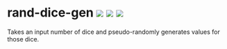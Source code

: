 # rand-dice-gen ![](https://img.shields.io/travis/rbstrachan/rand-dice-gen.svg) ![](https://img.shields.io/codeclimate/maintainability/rbstrachan/rand-dice-gen.svg) ![](https://img.shields.io/github/issues/rbstrachan/rand-dice-gen.svg)
Takes an input number of dice and pseudo-randomly generates values for those dice.
